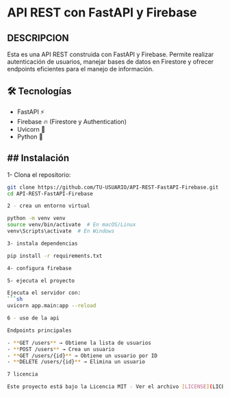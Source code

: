 # API REST con FastAPI y Firebase

## DESCRIPCION
Esta es una API REST construida con FastAPI y Firebase. Permite realizar autenticación de usuarios, manejar bases de datos en Firestore y ofrecer endpoints eficientes para el manejo de información.

## 🛠 Tecnologías
- FastAPI ⚡
- Firebase 🔥 (Firestore y Authentication)
- Uvicorn 🚀
- Python 🐍

## ## Instalación

1- Clona el repositorio:

```sh
git clone https://github.com/TU-USUARIO/API-REST-FastAPI-Firebase.git
cd API-REST-FastAPI-Firebase

2 - crea un entorno virtual

python -m venv venv
source venv/bin/activate  # En macOS/Linux
venv\Scripts\activate  # En Windows

3- instala dependencias 

pip install -r requirements.txt

4- configura firebase 

5- ejecuta el proyecto

Ejecuta el servidor con:
```sh
uvicorn app.main:app --reload

6 - uso de la api 

Endpoints principales 

- **GET /users** → Obtiene la lista de usuarios  
- **POST /users** → Crea un usuario  
- **GET /users/{id}** → Obtiene un usuario por ID  
- **DELETE /users/{id}** → Elimina un usuario  

7 licencia 

Este proyecto está bajo la Licencia MIT - Ver el archivo [LICENSE](LICENSE) para más detalles.
